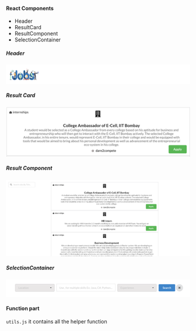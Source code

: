 #### React Components
+ Header
+ ResultCard
+ ResultComponent
+ SelectionContainer

##### Header
![alt text](components/Images/header.png)

##### Result Card
![alt text](components/Images/ResultCard.png)

##### Result Component
![alt text](components/Images/ResultContainer.png)

##### SelectionContainer
![alt text](components/Images/Selection-container.png)

#### Function part
```utils.js``` it contains all the helper function 